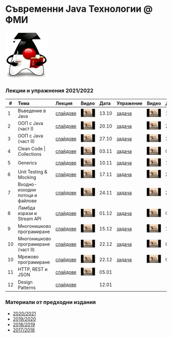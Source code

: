 # Съвременни Java Технологии @ ФМИ

![Java 17](web/images/java-17.png)

### Лекции и упражнения 2021/2022

| # | Тема | Лекция | Видео | Дата | Упражение | Видео | Дата |
| - | :--- | :----- | :---- | :--- | :-------- | :---- | :--- |
| 1 | Въведение в Java | [слайдове](https://fmi.github.io/java-course/01-intro-to-java/lecture/slides.html) | [![Video](web/images/mjt-on-youtube.png)](https://youtu.be/ZeQC_pJhwyY) | 13.10 | [задача](https://github.com/fmi/java-course/tree/master/01-intro-to-java/lab) | [![Video](web/images/mjt-on-youtube.png)](https://youtu.be/7sq9CgPNrHs) | 16.10 |
| 2 | ООП с Java (част I) | [слайдове](https://fmi.github.io/java-course/02-oop-in-java-i/lecture/slides.html) | [![Video](web/images/mjt-on-youtube.png)](https://youtu.be/tLABwV78QY8) | 20.10 | [задача](https://github.com/fmi/java-course/tree/master/02-oop-in-java-i/lab) | [![Video](web/images/mjt-on-youtube.png)](https://youtu.be/AM6IDrru2lw) | 23.10 |
| 3 | ООП с Java (част II) | [слайдове](https://fmi.github.io/java-course/03-oop-in-java-ii/lecture/slides.html) | [![Video](web/images/mjt-on-youtube.png)](https://youtu.be/2pAt_CwCtyQ) | 27.10 | [задача](https://github.com/fmi/java-course/tree/master/03-oop-in-java-ii/lab) | [![Video](web/images/mjt-on-youtube.png)](https://youtu.be/zsmZI36j-oA) | 30.10 |
| 4 | Clean Code \| Collections | [слайдове](https://fmi.github.io/java-course/04-clean-code-collections/lecture/slides.html) | [![Video](web/images/mjt-on-youtube.png)](https://youtu.be/SeIFBvYeWok) | 03.11 | [задача](https://github.com/fmi/java-course/tree/master/04-clean-code-collections/lab) | [![Video](web/images/mjt-on-youtube.png)](https://youtu.be/U7tmR_FZmmU) | 06.11 |
| 5 | Generics | [слайдове](https://fmi.github.io/java-course/05-generics/lecture/slides.html) | [![Video](web/images/mjt-on-youtube.png)](https://youtu.be/bn9JJQXTqtQ) | 10.11 | [задача](https://github.com/fmi/java-course/tree/master/05-generics/lab) | [![Video](web/images/mjt-on-youtube.png)](https://youtu.be/PaPXDZf90yk) | 13.10 |
| 6 | Unit Testing & Mocking | [слайдове](https://fmi.github.io/java-course/06-unit-testing-and-mocking/lecture/slides.html) | [![Video](web/images/mjt-on-youtube.png)](https://youtu.be/7gD7lNVQUjU) | 17.11 | [задача](https://github.com/fmi/java-course/tree/master/06-unit-testing-and-mocking/lab) | [![Video](web/images/mjt-on-youtube.png)](https://youtu.be/QRtQiV2kgQc) | 20.11 |
| 7 | Входно-изходни потоци и файлове | [слайдове](https://fmi.github.io/java-course/07-io-streams-and-files/lecture/slides.html) | [![Video](web/images/mjt-on-youtube.png)](https://youtu.be/grN2iGUIEGA) | 24.11 | [задача](https://github.com/fmi/java-course/tree/master/07-io-streams-and-files/lab) | [![Video](web/images/mjt-on-youtube.png)](https://youtu.be/iZR4L8GGMbw) | 27.11 |
| 8 | Ламбда изрази и Stream API | [слайдове](https://fmi.github.io/java-course/08-lambdas-and-stream-api/lecture/slides.html) | [![Video](web/images/mjt-on-youtube.png)](https://youtu.be/AVepiC1zOdw) | 01.12 | [задача](https://github.com/fmi/java-course/tree/master/08-lambdas-and-stream-api/lab) | [![Video](web/images/mjt-on-youtube.png)](https://youtu.be/dgXd6mHkuro) | 04.12 |
| 9 | Многонишково програмиране | [слайдове](https://fmi.github.io/java-course/09-threads/lecture/slides.html) | [![Video](web/images/mjt-on-youtube.png)](https://youtu.be/1fT95VfOmWs) | 15.12 | [задача](https://github.com/fmi/java-course/tree/master/09-threads/lab) | [![Video](web/images/mjt-on-youtube.png)](https://youtu.be/feZVVuaiZkA) | 18.12 |
| 10 | Многонишково програмиране (част II) | [слайдове](https://fmi.github.io/java-course/10-network/lecture/slides.html) | [![Video](web/images/mjt-on-youtube.png)](https://www.youtube.com/watch?v=sD_cz6hCrZM) | 22.12 | [задача](https://github.com/fmi/java-course/tree/master/10-network/lab) | [![Video](web/images/mjt-on-youtube.png)](https://youtu.be/YCatqaHzsWE) | 08.01 |
| 10 | Мрежово програмиране | [слайдове](https://fmi.github.io/java-course/10-network/lecture/slides.html#19) | [![Video](web/images/mjt-on-youtube.png)](https://www.youtube.com/watch?v=sD_cz6hCrZM&t=4002s) | 22.12 | [задача](https://github.com/fmi/java-course/tree/master/10-network/lab) | [![Video](web/images/mjt-on-youtube.png)](https://youtu.be/YCatqaHzsWE) | 08.01 |
| 11 | HTTP, REST и JSON | [слайдове](https://fmi.github.io/java-course/11-http-rest/lecture/slides.html) | [![Video](web/images/mjt-on-youtube.png)](https://youtu.be/YWGJs4rhbv0) | 05.01 | | | |
| 12 | Design Patterns | [слайдове](https://fmi.github.io/java-course/12-design-patterns/lecture/slides.html) | | 12.01 | | | |

### Материали от предходни издания

- [2020/2021](https://github.com/fmi/java-course/tree/mjt-2020-2021)
- [2019/2020](https://github.com/fmi/java-course/tree/mjt-2019-2020)
- [2018/2019](https://github.com/fmi/java-course/tree/mjt-2018-2019)
- [2017/2018](https://github.com/fmi/java-course/tree/mjt-2017-2018)
